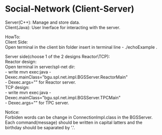 # Social-Network (Client-Server)<br>
Server(C++): Manage and store data.<br>
Client(Java): User Inerface for interacting with the server. 



HowTo:<br>
Client Side:<br>
	Open terminal in the client bin folder insert in terminal line - ./echoExample <IP> <PORT>.

Server side(choose 1 of the 2 designs Reactor\TCP):<br>
	Reactor design:<br>
	Open terminal in server/spl-net dir:<br>
	- write mvn exec:java -Dexec.mainClass="bgu.spl.net.impl.BGSServer.ReactorMain"<br>
	- Dexec.args="<port><Num of threads>" for Reactor server.<br>
	TCP design:<br>
	- write mvn exec:java -Dexec.mainClass="bgu.spl.net.impl.BGSServer.TPCMain"<br> 
	- Dexec.args="<port>" for TPC server.<br>

Notice:<br>
Forbiden words can be change in ConnectionImpl.class in the BGSServer.<br>
Each command(message) should be written in capital latters and the birthday should be saparated by '.'.
